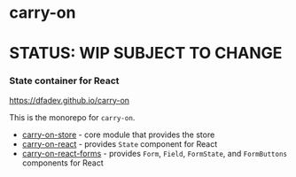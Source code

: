 # carry-on

# STATUS: WIP SUBJECT TO CHANGE

### State container for React

https://dfadev.github.io/carry-on

This is the monorepo for ```carry-on```.

- [carry-on-store](packages/carry-on-store) - core module that provides the store
- [carry-on-react](packages/carry-on-react) - provides ```State``` component for React
- [carry-on-react-forms](packages/carry-on-react-forms) - provides ```Form```, ```Field```, ```FormState```, and ```FormButtons``` components for React
